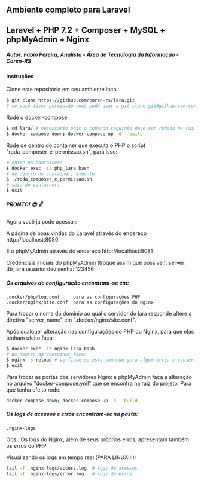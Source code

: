 ## Ambiente completo para Laravel
##  Laravel + PHP 7.2 + Composer + MySQL + phpMyAdmin + Nginx
##### Autor: Fábio Pereira, Analista - Área de Tecnologia da Informação - Coren-RS

#### Instruções

Clone este repositório em seu ambiente local:
```bash
$ git clone https://github.com/coren-rs/lara.git
# se você tiver permissão você pode usar o git clone git@github.com:coren-rs/lara.git
```
Rode o docker-compose:
```bash
$ cd lara/ # necessário pois o comando seguinte deve ser rodado na raiz do projeto
$ docker-compose down; docker-compose up -d --build
```

Rode de dentro do container que executa o PHP o script "roda_composer_e_permissao.sh", para isso:

```bash
# entre no container:
$ docker exec -it php_lara bash 
# de dentro do container, execute:
$ ./roda_composer_e_permissao.sh
# saia do container:
$ exit
```

##### PRONTO! :sunglasses: :v:

Agora você já pode acessar:

A página de boas vindas do Laravel através do endereço http://localhost:8080

E o phpMyAdmin através do endereço http://localhost:8081

Credenciais iniciais do phpMyAdmin (troque assim que possível):
server: db_lara
usuário: dev
senha: 123456

##### Os arquivos de configuração encontram-se em:

```
.docker/php/log.conf     para as configurações PHP
.docker/nginx/site.conf  para as configurações do Nginx
```

Para trocar o nome do domínio ao qual o servidor do lara responde altere a diretiva "server_name" em ".docker/nginx/site.conf".

Após qualquer alteração nas configurações do PHP ou Nginx, para que elas tenham efeito faça:
```bash
$ docker exec -it nginx_lara bash
# de dentro do container faça:
$ nginx -s reload # verfique se este comando gera algum erro, e conserte nas configurações se necessário
$ exit
```

Para trocar as portas dos servidores Nginx e phpMyAdmin faça a alteração no arquivo "docker-compose.yml" que se encontra na raiz do projeto. Para que tenha efeito rode:
```bash
docker-compose down; docker-compose up -d --build
```

##### Os logs de acessos e erros encontram-se na pasta:
```
.nginx-logs
```
Obs.: Os logs do Nginx, além de seus próprios erros, apresentam também os erros do PHP.

Visualizando os logs em tempo real (PARA LINUX!!!):
```bash
tail -f .nginx-logs/access.log  # logs de acessos
tail -f .nginx-logs/error.log   # logs de erros
```
